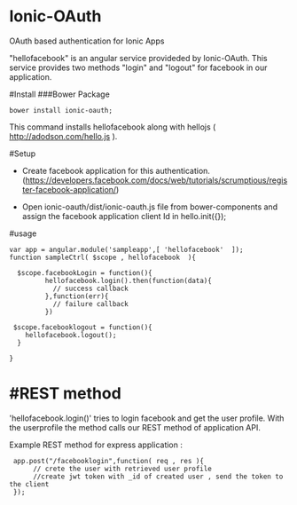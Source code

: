 Ionic-OAuth
===========

OAuth based authentication for Ionic Apps

"hellofacebook" is an angular service provideded by Ionic-OAuth. This service provides two methods "login" and "logout" for facebook in our application.


#Install
###Bower Package

```
bower install ionic-oauth;
```
This command installs hellofacebook along with hellojs ( http://adodson.com/hello.js ).

#Setup

* Create facebook application for this authentication.(https://developers.facebook.com/docs/web/tutorials/scrumptious/register-facebook-application/)

* Open ionic-oauth/dist/ionic-oauth.js file from bower-components and assign the facebook application client Id in hello.init({});  


#usage
```
var app = angular.module('sampleapp',[ 'hellofacebook'  ]);
function sampleCtrl( $scope , hellofacebook  ){

  $scope.facebookLogin = function(){
         hellofacebook.login().then(function(data){
           // success callback
         },function(err){
           // failure callback
         })

 $scope.facebooklogout = function(){
    hellofacebook.logout();
  }

}
```

#REST method
============
'hellofacebook.login()' tries to login facebook and get the user profile.
 With the userprofile the method calls our REST method of application API.
 
 Example REST method for express application :
 
 ```
  app.post("/facebooklogin",function( req , res ){
       // crete the user with retrieved user profile
       //create jwt token with _id of created user , send the token to the client
  });
  ```



